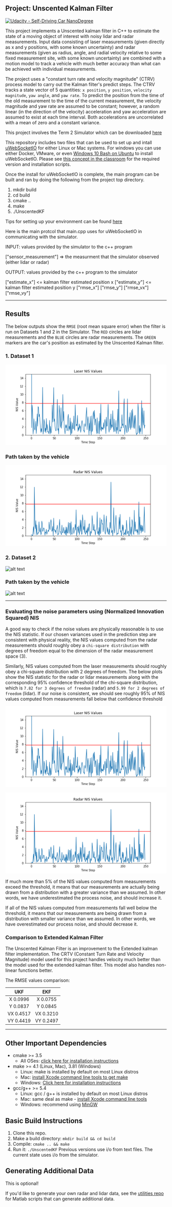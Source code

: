 [image1]: ./NIS_calculation/NIS_laser.png
[image2]: ./NIS_calculation/NIS_radar.png
[image3]: ./output_images/sim2_run1.PNG
[image4]: ./output_images/sim2_run2.PNG

## Project: Unscented Kalman Filter
[![Udacity - Self-Driving Car NanoDegree](https://s3.amazonaws.com/udacity-sdc/github/shield-carnd.svg)](http://www.udacity.com/drive)

This project implements a Unscented kalman filter in C++ to estimate the state of a moving object of interest with noisy lidar and radar measurements. Input data consisting of laser measurements (given directly as x and y positions, with some known uncertainty) and radar measurements (given as radius, angle, and radial velocity relative to some fixed measurement site, with some known uncertainty) are combined with a motion model to track a vehicle with much better accuracy than what can be achieved with individual measurements.

The project uses a "constant turn rate and velocity magnitude" (CTRV) process model to carry out the Kalman filter's predict steps. The CTRV tracks a state vector of 5 quantities: `x position`, `y position`, `velocity magnitude`, `yaw angle`, and `yaw rate`. To predict the position from the time of the old measurement to the time of the current measurement, the velocity magnitude and yaw rate are assumed to be constant; however, a random linear (in the direction of the velocity) acceleration and yaw acceleration are assumed to exist at each time interval. Both accelerations are uncorrelated with a mean of zero and a constant variance.

This project involves the Term 2 Simulator which can be downloaded [here](https://github.com/udacity/self-driving-car-sim/releases)

This repository includes two files that can be used to set up and intall [uWebSocketIO](https://github.com/uWebSockets/uWebSockets) for either Linux or Mac systems. For windows you can use either Docker, VMware, or even [Windows 10 Bash on Ubuntu](https://www.howtogeek.com/249966/how-to-install-and-use-the-linux-bash-shell-on-windows-10/) to install uWebSocketIO. Please see [this concept in the classroom](https://classroom.udacity.com/nanodegrees/nd013/parts/40f38239-66b6-46ec-ae68-03afd8a601c8/modules/0949fca6-b379-42af-a919-ee50aa304e6a/lessons/f758c44c-5e40-4e01-93b5-1a82aa4e044f/concepts/16cf4a78-4fc7-49e1-8621-3450ca938b77) for the required version and installation scripts.

Once the install for uWebSocketIO is complete, the main program can be built and ran by doing the following from the project top directory.

1. mkdir build
2. cd build
3. cmake ..
4. make
5. ./UnscentedKF

Tips for setting up your environment can be found [here](https://classroom.udacity.com/nanodegrees/nd013/parts/40f38239-66b6-46ec-ae68-03afd8a601c8/modules/0949fca6-b379-42af-a919-ee50aa304e6a/lessons/f758c44c-5e40-4e01-93b5-1a82aa4e044f/concepts/23d376c7-0195-4276-bdf0-e02f1f3c665d)

Here is the main protcol that main.cpp uses for uWebSocketIO in communicating with the simulator.


INPUT: values provided by the simulator to the c++ program

["sensor_measurement"] => the measurment that the simulator observed (either lidar or radar)


OUTPUT: values provided by the c++ program to the simulator

["estimate_x"] <= kalman filter estimated position x
["estimate_y"] <= kalman filter estimated position y
["rmse_x"]
["rmse_y"]
["rmse_vx"]
["rmse_vy"]

---
## Results
The below outputs show the `RMSE` (root mean square error) when the filter is run on Datasets 1 and 2 in the Simulator. The `RED` circles are lidar measurements and the `BLUE` circles are radar measurements. The `GREEN` markers are the car's position as estimated by the Unscented Kalman filter. 

### 1. Dataset 1

![alt text][image1]

### Path taken by the vehicle

![alt text][image2]


### 2. Dataset 2

![alt text][image3]

### Path taken by the vehicle

![alt text][image4]

---
###  Evaluating the noise parameters using (Normalized Innovation Squared) NIS 

A good way to check if the noise values are physically reasonable is to use the NIS statistic. If our chosen variances used in the prediction step are consistent with physical reality, the NIS values computed from the radar measurements should roughly obey a `chi-square distribution` with degrees of freedom equal to the dimension of the radar measurement space (3). 

Similarly, NIS values computed from the laser measurements should roughly obey a chi-square distribution with 2 degrees of freedom. The below plots show the NIS statistic for the radar or lidar measurements along with the corresponding 95% confidence threshold of the chi-square distribution, which is `7.82 for 3 degrees of freedom` (radar) and `5.99 for 2 degrees of freedom` (lidar). If our noise is consistent, we should see roughly 95% of NIS values computed from measurements fall below that confidence threshold

![alt text][image1]

![alt text][image2]

If much more than 5% of the NIS values computed from measurements exceed the threshold, it means that our measurements are actually being drawn from a distribution with a greater variance than we assumed. In other words, we have underestimated the process noise, and should increase it.

If all of the NIS values computed from measurements fall well below the threshold, it means that our measurements are being drawn from a distribution with smaller variance than we assumed. In other words, we have overestimated our process noise, and should decrease it.

### Comparison to Extended Kalman Filter

The Unscented Kalman Filter is an improvement to the Extended kalman filter implementation. The CRTV (Constant Turn Rate and Velocity Magnitude) model used for this project handles velocity much better than the model used for the extended kalman filter. This model also handles non-linear functions better.

The RMSE values comparison:

|  UKF        |  EKF       | 
|:-----------:|:----------:|
|X  0.0996    | X  0.0755  | 
|Y  0.0837    | Y  0.0845  | 
|VX  0.4517   | VX  0.3210 | 
|VY  0.4419   | VY  0.2497 |  

---
## Other Important Dependencies
* cmake >= 3.5
  * All OSes: [click here for installation instructions](https://cmake.org/install/)
* make >= 4.1 (Linux, Mac), 3.81 (Windows)
  * Linux: make is installed by default on most Linux distros
  * Mac: [install Xcode command line tools to get make](https://developer.apple.com/xcode/features/)
  * Windows: [Click here for installation instructions](http://gnuwin32.sourceforge.net/packages/make.htm)
* gcc/g++ >= 5.4
  * Linux: gcc / g++ is installed by default on most Linux distros
  * Mac: same deal as make - [install Xcode command line tools](https://developer.apple.com/xcode/features/)
  * Windows: recommend using [MinGW](http://www.mingw.org/)

## Basic Build Instructions

1. Clone this repo.
2. Make a build directory: `mkdir build && cd build`
3. Compile: `cmake .. && make`
4. Run it: `./UnscentedKF` Previous versions use i/o from text files.  The current state uses i/o
from the simulator.

## Generating Additional Data

This is optional!

If you'd like to generate your own radar and lidar data, see the
[utilities repo](https://github.com/udacity/CarND-Mercedes-SF-Utilities) for
Matlab scripts that can generate additional data.
